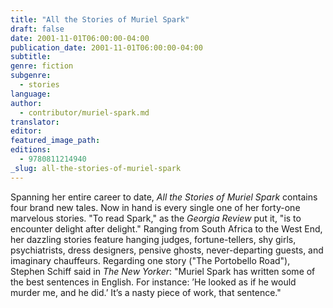 ```yaml
---
title: "All the Stories of Muriel Spark"
draft: false
date: 2001-11-01T06:00:00-04:00
publication_date: 2001-11-01T06:00:00-04:00
subtitle:
genre: fiction
subgenre:
  - stories
language:
author:
  - contributor/muriel-spark.md
translator:
editor:
featured_image_path:
editions:
  - 9780811214940
_slug: all-the-stories-of-muriel-spark
---
```


Spanning her entire career to date, _All the Stories of Muriel Spark_ contains four brand new tales. Now in hand is every single one of her forty-one marvelous stories. "To read Spark," as the _Georgia Review_ put it, "is to encounter delight after delight." Ranging from South Africa to the West End, her dazzling stories feature hanging judges, fortune-tellers, shy girls, psychiatrists, dress designers, pensive ghosts, never-departing guests, and imaginary chauffeurs. Regarding one story ("The Portobello Road"), Stephen Schiff said in _The New Yorker_: "Muriel Spark has written some of the best sentences in English. For instance: ’He looked as if he would murder me, and he did.’ It’s a nasty piece of work, that sentence."

